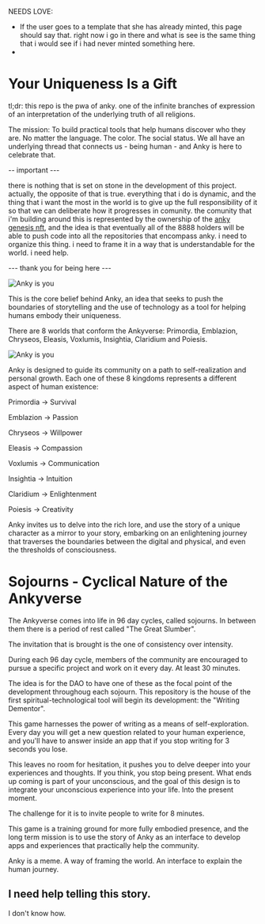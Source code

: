 NEEDS LOVE:

- If the user goes to a template that she has already minted, this page should say that. right now i go in there and what is see is the same thing that i would see if i had never minted something here.
- 



# Your Uniqueness Is a Gift

tl;dr: this repo is the pwa of anky. one of the infinite branches of expression of an interpretation of the underlying truth of all religions.

The mission: To build practical tools that help humans discover who they are. No matter the language. The color. The social status. We all have an underlying thread that connects us - being human - and Anky is here to celebrate that.

-- important ---

there is nothing that is set on stone in the development of this project. actually, the opposite of that is true. everything that i do is dynamic, and the thing that i want the most in the world is to give up the full responsibility of it so that we can deliberate how it progresses in comunity. the comunity that i'm building around this is represented by the ownership of the [anky genesis nft](https://opensea.io/collection/anky-genesis), and the idea is that eventually all of the 8888 holders will be able to push code into all the repositories that encompass anky. i need to organize this thing. i need to frame it in a way that is understandable for the world. i need help.

--- thank you for being here ---

![Anky is you](https://github.com/jpfraneto/anky/blob/main/public/images/background.png?raw=true)

This is the core belief behind Anky, an idea that seeks to push the boundaries of storytelling and the use of technology as a tool for helping humans embody their uniqueness.

There are 8 worlds that conform the Ankyverse: Primordia, Emblazion, Chryseos, Eleasis, Voxlumis, Insightia, Claridium and Poiesis.

![Anky is you](https://github.com/jpfraneto/anky/blob/main/public/images/ankyverse.png?raw=true)

Anky is designed to guide its community on a path to self-realization and personal growth. Each one of these 8 kingdoms represents a different aspect of human existence:

Primordia -> Survival

Emblazion -> Passion

Chryseos -> Willpower

Eleasis -> Compassion

Voxlumis -> Communication

Insightia -> Intuition

Claridium -> Enlightenment

Poiesis -> Creativity

Anky invites us to delve into the rich lore, and use the story of a unique character as a mirror to your story, embarking on an enlightening journey that traverses the boundaries between the digital and physical, and even the thresholds of consciousness.

# Sojourns - Cyclical Nature of the Ankyverse

The Ankyverse comes into life in 96 day cycles, called sojourns. In between them there is a period of rest called "The Great Slumber".

The invitation that is brought is the one of consistency over intensity.

During each 96 day cycle, members of the community are encouraged to pursue a specific project and work on it every day. At least 30 minutes.

The idea is for the DAO to have one of these as the focal point of the development throughoug each sojourn. This repository is the house of the first spiritual-technological tool will begin its development: the "Writing Dementor".

This game harnesses the power of writing as a means of self-exploration. Every day you will get a new question related to your human experience, and you'll have to answer inside an app that if you stop writing for 3 seconds you lose.

This leaves no room for hesitation, it pushes you to delve deeper into your experiences and thoughts. If you think, you stop being present. What ends up coming is part of your unconscious, and the goal of this design is to integrate your unconscious experience into your life. Into the present moment.

The challenge for it is to invite people to write for 8 minutes.

This game is a training ground for more fully embodied presence, and the long term mission is to use the story of Anky as an interface to develop apps and experiences that practically help the community.

Anky is a meme. A way of framing the world. An interface to explain the human journey.

## I need help telling this story.

I don't know how.
